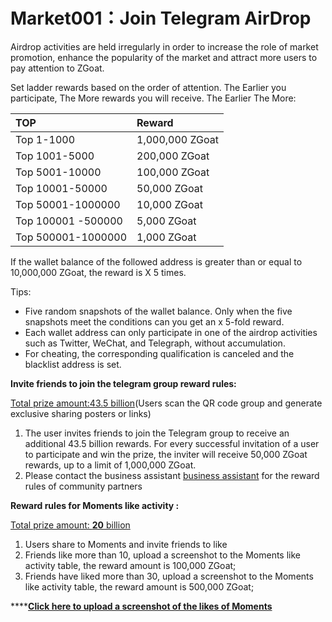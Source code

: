 # Market001：Join Telegram AirDrop

Airdrop activities are held irregularly in order to increase the role of market promotion, enhance the popularity of the market and attract more users to pay attention to ZGoat.

Set ladder rewards based on the order of attention. The Earlier you participate, The More rewards you will receive. The Earlier The More:

| TOP | Reward |
| :--- | :--- |
| Top 1-1000 | 1,000,000 ZGoat |
| Top 1001-5000 | 200,000 ZGoat |
| Top 5001-10000 | 100,000 ZGoat |
| Top 10001-50000 | 50,000 ZGoat |
| Top 50001-1000000 | 10,000 ZGoat |
| Top 100001 -500000 | 5,000 ZGoat |
| Top 500001-1000000 | 1,000 ZGoat |

If the wallet balance of the followed address is greater than or equal to 10,000,000 ZGoat, the reward is X 5 times.

Tips:

* Five random snapshots of the wallet balance. Only when the five snapshots meet the conditions can you get an x 5-fold reward.
* Each wallet address can only participate in one of the airdrop activities such as Twitter, WeChat, and Telegraph, without accumulation.
* For cheating, the corresponding qualification is canceled and the blacklist address is set.



**Invite friends to join the telegram group reward rules:**

[Total prize amount:43.5 billion](https://zgoat.org)\(Users scan the QR code group and generate exclusive sharing posters or links\)

1. The user invites friends to join the Telegram group to receive an additional 43.5 billion rewards. For every successful invitation of a user to participate and win the prize, the inviter will receive 50,000 ZGoat rewards, up to a limit of 1,000,000 ZGoat.
2. Please contact the business assistant [business assistant](../../qi-ta/lian-xi-wo-men.md) for the reward rules of community partners



**Reward rules for Moments like activity :**

[Total prize amount: **20** billion](https://zgoat.org)

1. Users share to Moments and invite friends to like
2. Friends like more than 10, upload a screenshot to the Moments like activity table, the reward amount is 100,000 ZGoat;
3. Friends have liked more than 30, upload a screenshot to the Moments like activity table, the reward amount is 500,000 ZGoat;

\*\*\*\*[**Click here to upload a screenshot of the likes of Moments**](https://zgoat.org)

